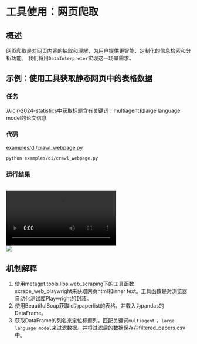 # 工具使用：网页爬取

## 概述

网页爬取是对网页内容的抽取和理解，为用户提供更智能、定制化的信息检索和分析功能。 我们将用`DataInterpreter`实现这一场景需求。

## 示例：使用工具获取静态网页中的表格数据

### 任务

从[iclr-2024-statistics](https://papercopilot.com/statistics/iclr-statistics/iclr-2024-statistics/)中获取标题含有关键词：multiagent和large language model的论文信息

### 代码

[examples/di/crawl_webpage.py](https://github.com/geekan/MetaGPT/blob/main/examples/di/crawl_webpage.py)

```bash
python examples/di/crawl_webpage.py
```

### 运行结果

<br>
<video  controls>
  <source src="/image/guide/use_cases/interpreter/paper_list2.mp4" type="video/mp4">
</video>

<br>
<img src="../../../../../public/image/guide/use_cases/interpreter/iclr2024_filtered_papers.png">

## 机制解释

1. 使用metagpt.tools.libs.web_scraping下的工具函数scrape_web_playwright来获取网页html和inner text。工具函数是对浏览器自动化测试库Playwright的封装。
2. 使用BeautifulSoup获取id为paperlist的表格，并载入为pandas的DataFrame。
3. 获取DataFrame的列名来定位标题列，匹配关键词`multiagent` ，`large language model`来过滤数据。并将过滤后的数据保存在filtered_papers.csv中。
